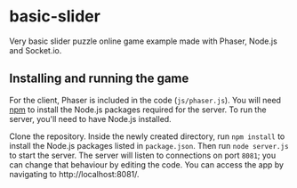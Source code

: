 # basic-slider
Very basic slider puzzle online game example made with Phaser, Node.js and Socket.io.



## Installing and running the game

For the client, Phaser is included in the code (`js/phaser.js`). You will need [npm](https://www.npmjs.com/) to install the Node.js packages required for the server. To run the server, you'll need to have Node.js installed.

Clone the repository. Inside the newly created directory, run `npm install` to install the Node.js packages listed in `package.json`. Then run `node server.js` to start the server. The server will listen to connections on port `8081`; you can change that behaviour by editing the code. You can access the app by navigating to http://localhost:8081/.

